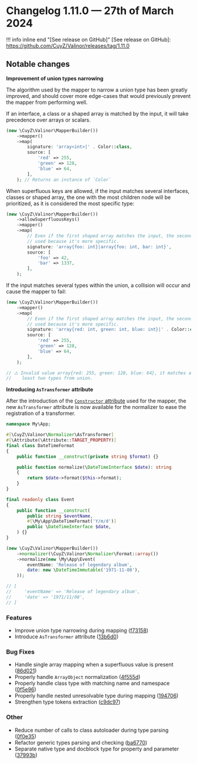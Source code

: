 # Changelog 1.11.0 — 27th of March 2024

!!! info inline end "[See release on GitHub]"
    [See release on GitHub]: https://github.com/CuyZ/Valinor/releases/tag/1.11.0

## Notable changes

**Improvement of union types narrowing**

The algorithm used by the mapper to narrow a union type has been greatly
improved, and should cover more edge-cases that would previously prevent the
mapper from performing well.

If an interface, a class or a shaped array is matched by the input, it will take
precedence over arrays or scalars.

```php
(new \CuyZ\Valinor\MapperBuilder())
    ->mapper()
    ->map(
        signature: 'array<int>|' . Color::class,
        source: [
            'red' => 255,
            'green' => 128,
            'blue' => 64,
        ],
    ); // Returns an instance of `Color`
```

When superfluous keys are allowed, if the input matches several interfaces,
classes or shaped array, the one with the most children node will be
prioritized, as it is considered the most specific type:

```php
(new \CuyZ\Valinor\MapperBuilder())
    ->allowSuperfluousKeys()
    ->mapper()
    ->map(
        // Even if the first shaped array matches the input, the second one is
        // used because it's more specific.
        signature: 'array{foo: int}|array{foo: int, bar: int}',
        source: [
            'foo' => 42,
            'bar' => 1337,
        ],
    );
```

If the input matches several types within the union, a collision will occur and
cause the mapper to fail:

```php
(new \CuyZ\Valinor\MapperBuilder())
    ->mapper()
    ->map(
        // Even if the first shaped array matches the input, the second one is
        // used because it's more specific.
        signature: 'array{red: int, green: int, blue: int}|' . Color::class,
        source: [
            'red' => 255,
            'green' => 128,
            'blue' => 64,
        ],
    );

// ⚠️ Invalid value array{red: 255, green: 128, blue: 64}, it matches at
//    least two types from union.
```

**Introducing `AsTransformer` attribute**

After the introduction of the [`Constructor` attribute](https://github.com/CuyZ/Valinor/commit/d86295c2fe2e7ea7ed37d00fd39f20f31a694129)
used for the mapper, the new `AsTransformer` attribute is now available for the
normalizer to ease the registration of a transformer.

```php
namespace My\App;

#[\CuyZ\Valinor\Normalizer\AsTransformer]
#[\Attribute(\Attribute::TARGET_PROPERTY)]
final class DateTimeFormat
{
    public function __construct(private string $format) {}

    public function normalize(\DateTimeInterface $date): string
    {
        return $date->format($this->format);
    }
}

final readonly class Event
{
    public function __construct(
        public string $eventName,
        #[\My\App\DateTimeFormat('Y/m/d')]
        public \DateTimeInterface $date,
    ) {}
}

(new \CuyZ\Valinor\MapperBuilder())
    ->normalizer(\CuyZ\Valinor\Normalizer\Format::array())
    ->normalize(new \My\App\Event(
        eventName: 'Release of legendary album',
        date: new \DateTimeImmutable('1971-11-08'),
    ));

// [
//     'eventName' => 'Release of legendary album',
//     'date' => '1971/11/08',
// ]
```

### Features

* Improve union type narrowing during mapping ([f73158](https://github.com/CuyZ/Valinor/commit/f73158657c8e876e8b3142d6064878b6af1c3525))
* Introduce `AsTransformer` attribute ([13b6d0](https://github.com/CuyZ/Valinor/commit/13b6d0186adbaafdd4474fc1dbdc725aa3ad8585))

### Bug Fixes

* Handle single array mapping when a superfluous value is present ([86d021](https://github.com/CuyZ/Valinor/commit/86d021a2fdd9932554a2e41a08d19d8801371f6f))
* Properly handle `ArrayObject` normalization ([4f555d](https://github.com/CuyZ/Valinor/commit/4f555d9bc9de996b5c577396076b674e17fbb429))
* Properly handle class type with matching name and namespace ([0f5e96](https://github.com/CuyZ/Valinor/commit/0f5e96e6a7567465c623914d038342ba56875595))
* Properly handle nested unresolvable type during mapping ([194706](https://github.com/CuyZ/Valinor/commit/19470614fa99b97341975a44fdf034ff6e9a6f6d))
* Strengthen type tokens extraction ([c9dc97](https://github.com/CuyZ/Valinor/commit/c9dc975357319ae77d352e17979888b08690ddbc))

### Other

* Reduce number of calls to class autoloader during type parsing ([0f0e35](https://github.com/CuyZ/Valinor/commit/0f0e35e71925bfb31ecd916766aca5492f12863d))
* Refactor generic types parsing and checking ([ba6770](https://github.com/CuyZ/Valinor/commit/ba67703ed19f5bf35467cc54606ebfd373e6aedc))
* Separate native type and docblock type for property and parameter ([37993b](https://github.com/CuyZ/Valinor/commit/37993b64a6eb04dc0aee79e03f2ddb4f86ff9c3a))
